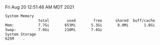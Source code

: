 Fri Aug 20 12:51:48 AM MDT 2021
```bash
System Memory
               total        used        free      shared  buff/cache   available
Mem:           7.7Gi       653Mi       5.3Gi       8.0Mi       1.8Gi       6.7Gi
Swap:          7.6Gi       210Mi       7.4Gi
System Storage
625M	.
```
```bash
